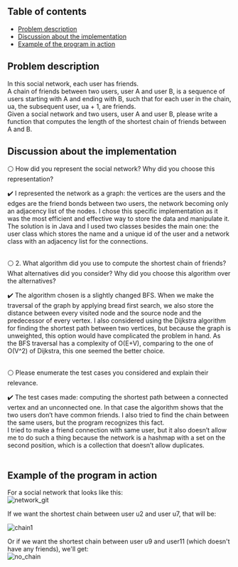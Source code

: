 ## Table of contents
* [Problem description](#problem-description)
* [Discussion about the implementation](#discussion-about-the-implementation)
* [Example of the program in action](#example-of-the-program-in-action)

## Problem description

In this social network, each user has friends. </br>
A chain of friends between two users, user A and user B, is a sequence of users starting with A and ending with B, 
such that for each user in the chain, ua, the subsequent user, ua + 1, are friends. <br>
Given a social network and two users, user A and user B, please write a function that computes the length of the shortest chain of friends between A and B. <br>

## Discussion about the implementation

:white_circle: How did you represent the social network? Why did you choose this representation? </br>

:heavy_check_mark: I represented the network as a graph: the vertices are the users and the edges are the friend bonds between two users, the network becoming only an adjacency list of the nodes. 
I chose this specific implementation as it was the most efficient and effective way to store the data and manipulate it.
The solution is in Java and I used two classes besides the main one: 
the user class which stores the name and a unique id of the user and a network class with an adjacency list for the connections. </br></br>

:white_circle: 2.	What algorithm did you use to compute the shortest chain of friends? What alternatives did you consider? 
Why did you choose this algorithm over the alternatives? </br>

:heavy_check_mark: The algorithm chosen is a slightly changed BFS. When we make the traversal of the graph by applying bread first search, 
we also store the distance between every visited node and the source node and the predecessor of every vertex. 
I also considered using the Dijkstra algorithm for finding the shortest path between two vertices,
but because the graph is unweighted, this option would have complicated the problem in hand.
As the BFS traversal has a complexity of O(E+V), comparing to the one of O(V^2) of Dijkstra, this one seemed the better choice. </br></br>

:white_circle: Please enumerate the test cases you considered and explain their relevance. </br>

:heavy_check_mark: The test cases made: computing the shortest path between a connected vertex and an unconnected one. 
In that case the algorithm shows that the two users don’t have common friends.
I also tried to find the chain between the same users, but the program recognizes this fact.  
I tried to make a friend connection with same user, but it also doesn’t allow me to do such a
thing because the network is a hashmap with a set on the second position, which is a collection that doesn’t allow duplicates. </br></br>


## Example of the program in action

For a social network that looks like this: </br>
![network_git](https://user-images.githubusercontent.com/79217352/158605593-67a833df-f91b-4c3b-889f-77530843e615.JPG)

If we want the shortest chain between user u2 and user u7, that will be: </br>

![chain1](https://user-images.githubusercontent.com/79217352/158604298-19969e8c-cbe7-4ac2-ac73-1f9fac052652.JPG)

Or if we want the shortest chain between user u9 and user11 (which doesn't have any friends), we'll get: </br>
![no_chain](https://user-images.githubusercontent.com/79217352/158605993-bad35c0a-10e6-4064-b8cd-ae14383b6de9.JPG)



